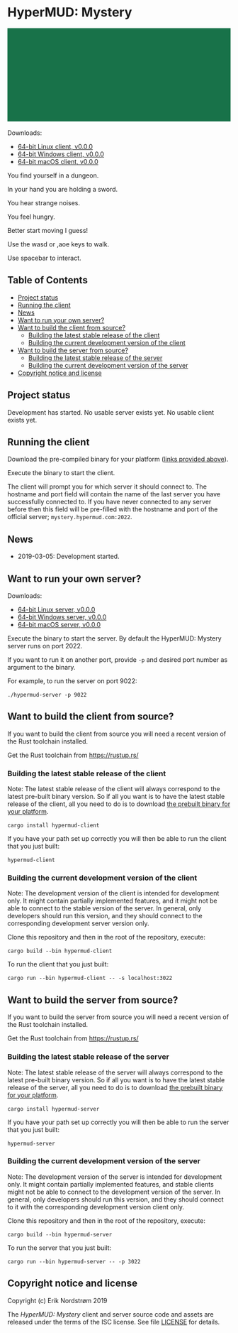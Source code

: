 # HyperMUD: Mystery

![Header image](images/header.png)

Downloads:

* [64-bit Linux client, v0.0.0](#)
* [64-bit Windows client, v0.0.0](#)
* [64-bit macOS client, v0.0.0](#)

You find yourself in a dungeon.

In your hand you are holding a sword.

You hear strange noises.

You feel hungry.

Better start moving I guess!

Use the wasd or ,aoe keys to walk.

Use spacebar to interact.

## Table of Contents

* [Project status](#project-status)
* [Running the client](#running-the-client)
* [News](#news)
* [Want to run your own server?](#want-to-run-your-own-server)
* [Want to build the client from source?](#want-to-build-the-client-from-source)
  - [Building the latest stable release of the client](#building-the-latest-stable-release-of-the-client)
  - [Building the current development version of the client](#building-the-current-development-version-of-the-client)
* [Want to build the server from source?](#want-to-build-the-server-from-source)
  - [Building the latest stable release of the server](#building-the-latest-stable-release-of-the-server)
  - [Building the current development version of the server](#building-the-current-development-version-of-the-server)
* [Copyright notice and license](#copyright-notice-and-license)

## Project status

Development has started. No usable server exists yet. No usable client exists yet.

## Running the client

Download the pre-compiled binary for your platform
([links provided above](#hypermud-mystery)).

Execute the binary to start the client.

The client will prompt you for which server it should connect to.
The hostname and port field will contain the name of the last
server you have successfully connected to. If you have never
connected to any server before then this field will be pre-filled
with the hostname and port of the official server;
`mystery.hypermud.com:2022`.

## News

* 2019-03-05: Development started.

## Want to run your own server?

Downloads:

* [64-bit Linux server, v0.0.0](#)
* [64-bit Windows server, v0.0.0](#)
* [64-bit macOS server, v0.0.0](#)

Execute the binary to start the server. By default
the HyperMUD: Mystery server runs on port 2022.

If you want to run it on another port, provide
`-p` and desired port number as argument to the
binary.

For example, to run the server on port 9022:

```
./hypermud-server -p 9022
```

## Want to build the client from source?

If you want to build the client from source
you will need a recent version of the Rust
toolchain installed.

Get the Rust toolchain from https://rustup.rs/

### Building the latest stable release of the client

Note: The latest stable release of the client will
always correspond to the latest pre-built binary
version. So if all you want is to have the latest
stable release of the client, all you need to do
is to download [the prebuilt binary for your platform](#hypermud-mystery).

```
cargo install hypermud-client
```

If you have your path set up correctly you will then
be able to run the client that you just built:

```
hypermud-client
```

### Building the current development version of the client

Note: The development version of the client is intended for
development only. It might contain partially implemented features,
and it might not be able to connect to the stable version of the server.
In general, only developers should run this version, and they should
connect to the corresponding development server version only.

Clone this repository and then in the root of the repository, execute:

```
cargo build --bin hypermud-client
```

To run the client that you just built:

```
cargo run --bin hypermud-client -- -s localhost:3022
```

## Want to build the server from source?

If you want to build the server from source
you will need a recent version of the Rust
toolchain installed.

Get the Rust toolchain from https://rustup.rs/

### Building the latest stable release of the server

Note: The latest stable release of the server will
always correspond to the latest pre-built binary
version. So if all you want is to have the latest
stable release of the server, all you need to do
is to download [the prebuilt binary for your platform](#want-to-run-your-own-server).

```
cargo install hypermud-server
```

If you have your path set up correctly you will then
be able to run the server that you just built:

```
hypermud-server
```

### Building the current development version of the server

Note: The development version of the server is intended for
development only. It might contain partially implemented features,
and stable clients might not be able to connect to the development
version of the server. In general, only developers should run
this version, and they should connect to it with the corresponding
development version client only.

Clone this repository and then in the root of the repository, execute:

```
cargo build --bin hypermud-server
```

To run the server that you just built:

```
cargo run --bin hypermud-server -- -p 3022
```

## Copyright notice and license

Copyright (c) Erik Nordstrøm 2019

The *HyperMUD: Mystery* client and server source code and assets are released
under the terms of the ISC license. See file [LICENSE](LICENSE) for details.
